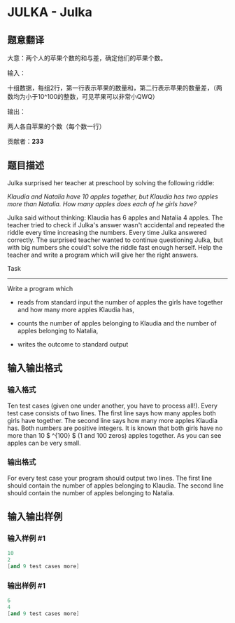 # JULKA - Julka

## 题意翻译

大意：两个人的苹果个数的和与差，确定他们的苹果个数。

输入：

十组数据，每组2行，第一行表示苹果的数量和，第二行表示苹果的数量差，（两数均为小于10^100的整数，可见苹果可以非常小QWQ）

输出：

两人各自苹果的个数（每个数一行）

贡献者：____233____

## 题目描述

 Julka surprised her teacher at preschool by solving the following riddle:

_Klaudia and Natalia have 10 apples together, but Klaudia has two apples more than Natalia. How many apples does each of he girls have?_

Julka said without thinking: Klaudia has 6 apples and Natalia 4 apples. The teacher tried to check if Julka's answer wasn't accidental and repeated the riddle every time increasing the numbers. Every time Julka answered correctly. The surprised teacher wanted to continue questioning Julka, but with big numbers she could't solve the riddle fast enough herself. Help the teacher and write a program which will give her the right answers.

Task

----

Write a program which

- reads from standard input the number of apples the girls have together and how many more apples Klaudia has,

- counts the number of apples belonging to Klaudia and the number of apples belonging to Natalia,

- writes the outcome to standard output

## 输入输出格式

### 输入格式

 Ten test cases (given one under another, you have to process all!). Every test case consists of two lines. The first line says how many apples both girls have together. The second line says how many more apples Klaudia has. Both numbers are positive integers. It is known that both girls have no more than 10 $ ^{100} $ (1 and 100 zeros) apples together. As you can see apples can be very small.

### 输出格式

For every test case your program should output two lines. The first line should contain the number of apples belonging to Klaudia. The second line should contain the number of apples belonging to Natalia.

## 输入输出样例

### 输入样例 #1

```cpp
10
2
[and 9 test cases more]
```


### 输出样例 #1

```cpp
6
4
[and 9 test cases more]
```


